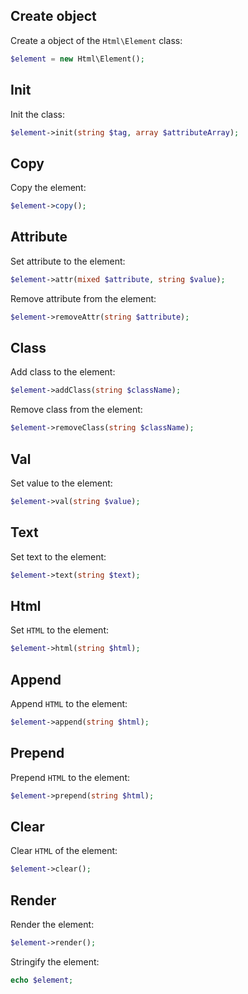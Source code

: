 Create object
-------------

Create a object of the `Html\Element` class:

```php
$element = new Html\Element();
```


Init
----

Init the class:

```php
$element->init(string $tag, array $attributeArray);
```


Copy
----

Copy the element:

```php
$element->copy();
```


Attribute
---------

Set attribute to the element:

```php
$element->attr(mixed $attribute, string $value);
```

Remove attribute from the element:

```php
$element->removeAttr(string $attribute);
```


Class
-----

Add class to the element:

```php
$element->addClass(string $className);
```

Remove class from the element:

```php
$element->removeClass(string $className);
```


Val
---

Set value to the element:

```php
$element->val(string $value);
```


Text
----

Set text to the element:

```php
$element->text(string $text);
```


Html
----

Set `HTML` to the element:

```php
$element->html(string $html);
```


Append
------

Append `HTML` to the element:

```php
$element->append(string $html);
```


Prepend
------

Prepend `HTML` to the element:

```php
$element->prepend(string $html);
```


Clear
-----

Clear `HTML` of the element:

```php
$element->clear();
```


Render
------

Render the element:

```php
$element->render();
```

Stringify the element:

```php
echo $element;
```